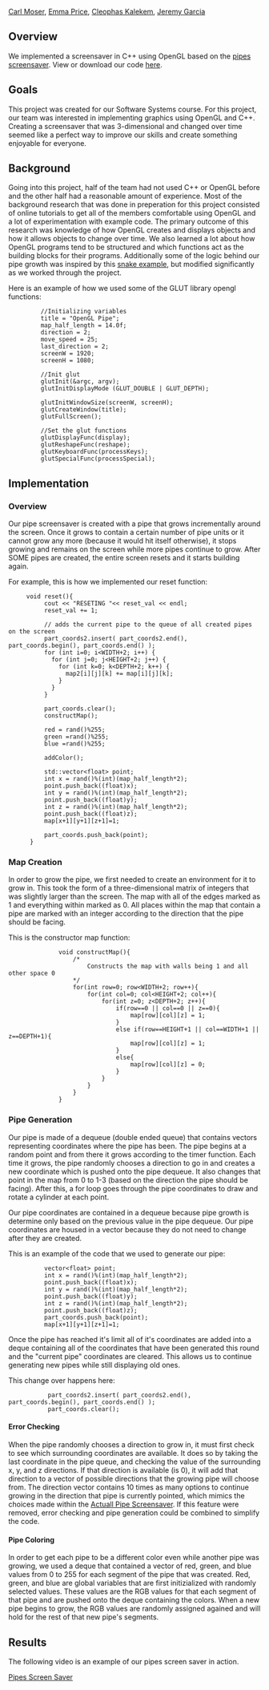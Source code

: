 [Carl Moser](https://github.com/cmoser96), [Emma Price](https://github.com/ejprice54321), [Cleophas Kalekem](https://github.com/kalekem), [Jeremy Garcia](https://github.com/jag-123)


## Overview
We implemented a screensaver in C++ using OpenGL based on the [pipes screensaver](https://www.youtube.com/watch?v=Uzx9ArZ7MUU). View or download our code [here](https://github.com/jag-123/SoftSysAmusedAnemone/tree/master/final).

## Goals
This project was created for our Software Systems course. For this project, our team was interested in implementing graphics using OpenGL and C++. Creating a screensaver that was 3-dimensional and changed over time seemed like a perfect way to improve our skills and create something enjoyable for everyone.

## Background
Going into this project, half of the team had not used C++ or OpenGL before and the other half had a reasonable amount of experience. Most of the background research that was done in preperation for this project consisted of online tutorials to get all of the members comfortable using OpenGL and a lot of experimentation with example code. The primary outcome of this research was knowledge of how OpenGL creates and displays objects and how it allows objects to change over time. We also learned a lot about how OpenGL programs tend to be structured and which functions act as the building blocks for their programs. Additionally some of the logic behind our pipe growth was inspired by this [snake example](https://codereview.stackexchange.com/questions/134601/c-opengl-snake-clone), but modified significantly as we worked through the project.

Here is an example of how we used some of the GLUT library opengl functions:

             //Initializing variables
             title = "OpenGL Pipe";
             map_half_length = 14.0f;
             direction = 2;
             move_speed = 25;
             last_direction = 2;
             screenW = 1920;
             screenH = 1080;

             //Init glut
             glutInit(&argc, argv);
             glutInitDisplayMode (GLUT_DOUBLE | GLUT_DEPTH);

             glutInitWindowSize(screenW, screenH);
             glutCreateWindow(title);
             glutFullScreen();

             //Set the glut functions
             glutDisplayFunc(display);
             glutReshapeFunc(reshape);
             glutKeyboardFunc(processKeys);
             glutSpecialFunc(processSpecial);

## Implementation
### Overview
Our pipe screensaver is created with a pipe that grows incrementally around the screen. Once it grows to contain a certain number of pipe units or it cannot grow any more (because it would hit itself otherwise), it stops growing and remains on the screen while more pipes continue to grow. After SOME pipes are created, the entire screen resets and it starts building again.

For example, this is how we implemented our reset function:

         void reset(){    
              cout << "RESETING "<< reset_val << endl;
              reset_val += 1;

              // adds the current pipe to the queue of all created pipes on the screen
              part_coords2.insert( part_coords2.end(), part_coords.begin(), part_coords.end() );
              for (int i=0; i<WIDTH+2; i++) {
                for (int j=0; j<HEIGHT+2; j++) {
                  for (int k=0; k<DEPTH+2; k++) {
                    map2[i][j][k] += map[i][j][k];
                  }
                }
              }

              part_coords.clear();
              constructMap();

              red = rand()%255;
              green =rand()%255;
              blue =rand()%255;

              addColor();

              std::vector<float> point;
              int x = rand()%(int)(map_half_length*2);
              point.push_back((float)x);
              int y = rand()%(int)(map_half_length*2);
              point.push_back((float)y);
              int z = rand()%(int)(map_half_length*2);
              point.push_back((float)z);
              map[x+1][y+1][z+1]=1;

              part_coords.push_back(point);
          }

### Map Creation
In order to grow the pipe, we first needed to create an environment for it to grow in. This took the form of a three-dimensional matrix of integers that was slightly larger than the screen. The map with all of the edges marked as 1 and everything within marked as 0. All places within the map that contain a pipe are marked with an integer according to the direction that the pipe should be facing.

This is the constructor map function:

                  void constructMap(){
                      /*
                          Constructs the map with walls being 1 and all other space 0
                      */
                      for(int row=0; row<WIDTH+2; row++){
                          for(int col=0; col<HEIGHT+2; col++){
                              for(int z=0; z<DEPTH+2; z++){
                                  if(row==0 || col==0 || z==0){
                                      map[row][col][z] = 1;
                                  }
                                  else if(row==HEIGHT+1 || col==WIDTH+1 || z==DEPTH+1){
                                      map[row][col][z] = 1;
                                  }
                                  else{
                                      map[row][col][z] = 0;
                                  }
                              }
                          }
                      }
                  }

### Pipe Generation
Our pipe is made of a dequeue (double ended queue) that contains vectors representing coordinates where the pipe has been. The pipe begins at a random point and from there it grows according to the timer function. Each time it grows, the pipe randomly chooses a direction to go in and creates a new coordinate which is pushed onto the pipe dequeue. It also changes that point in the map from 0 to 1-3 (based on the direction the pipe should be facing). After this, a for loop goes through the pipe coordinates to draw and rotate a cylinder at each point.

Our pipe coordinates are contained in a dequeue because pipe growth is determine only based on the previous value in the pipe dequeue. Our pipe coordinates are housed in a vector because they do not need to change after they are created.

This is an example of the code that we used to generate our pipe:

              vector<float> point;
              int x = rand()%(int)(map_half_length*2);
              point.push_back((float)x);
              int y = rand()%(int)(map_half_length*2);
              point.push_back((float)y);
              int z = rand()%(int)(map_half_length*2);
              point.push_back((float)z);
              part_coords.push_back(point);
              map[x+1][y+1][z+1]=1;

Once the pipe has reached it's limit all of it's coordinates are added into a deque containing all of the coordinates that have been generated this round and the "current pipe" coordinates are cleared. This allows us to continue generating new pipes while still displaying old ones.

This change over happens here:

               part_coords2.insert( part_coords2.end(), part_coords.begin(), part_coords.end() );
               part_coords.clear();

#### Error Checking
When the pipe randomly chooses a direction to grow in, it must first check to see which surrounding coordinates are available. It does so by taking the last coordinate in the pipe queue, and checking the value of the surrounding x, y, and z directions. If that direction is available (is 0), it will add that direction to a vector of possible directions that the growing pipe will choose from. The direction vector contains 10 times as many options to continue growing in the direction that pipe is currently pointed, which mimics the choices made within the [Actuall Pipe Screensaver](https://www.youtube.com/watch?v=Uzx9ArZ7MUU). If this feature were removed, error checking and pipe generation could be combined to simplify the code.

#### Pipe Coloring
In order to get each pipe to be a different color even while another pipe was growing, we used a deque that contained a vector of red, green, and blue values from 0 to 255 for each segment of the pipe that was created. Red, green, and blue are global variables that are first initizialized with randomly selected values. These values are the RGB values for that each segment of that pipe and are pushed onto the deque containing the colors. When a new pipe begins to grow, the RGB values are randomly assigned agained and will hold for the rest of that new pipe's segments. 

## Results
The following video is an example of our pipes screen saver in action.

[Pipes Screen Saver](https://www.youtube.com/watch?v=aWCM1NLJ_yE&feature=youtu.be)

